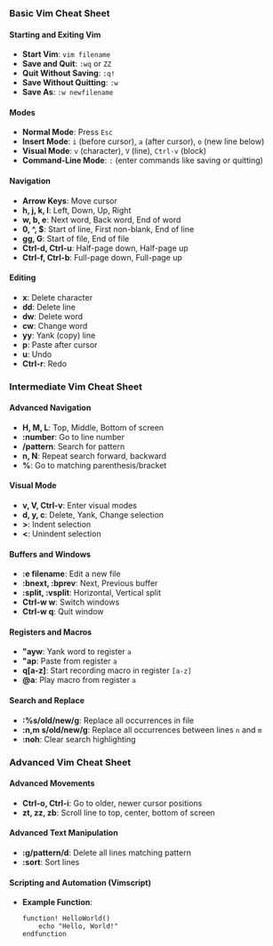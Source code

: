 ### Basic Vim Cheat Sheet

#### Starting and Exiting Vim
- **Start Vim**: `vim filename`
- **Save and Quit**: `:wq` or `ZZ`
- **Quit Without Saving**: `:q!`
- **Save Without Quitting**: `:w`
- **Save As**: `:w newfilename`

#### Modes
- **Normal Mode**: Press `Esc`
- **Insert Mode**: `i` (before cursor), `a` (after cursor), `o` (new line below)
- **Visual Mode**: `v` (character), `V` (line), `Ctrl-v` (block)
- **Command-Line Mode**: `:` (enter commands like saving or quitting)

#### Navigation
- **Arrow Keys**: Move cursor
- **h, j, k, l**: Left, Down, Up, Right
- **w, b, e**: Next word, Back word, End of word
- **0, ^, $**: Start of line, First non-blank, End of line
- **gg, G**: Start of file, End of file
- **Ctrl-d, Ctrl-u**: Half-page down, Half-page up
- **Ctrl-f, Ctrl-b**: Full-page down, Full-page up

#### Editing
- **x**: Delete character
- **dd**: Delete line
- **dw**: Delete word
- **cw**: Change word
- **yy**: Yank (copy) line
- **p**: Paste after cursor
- **u**: Undo
- **Ctrl-r**: Redo

### Intermediate Vim Cheat Sheet

#### Advanced Navigation
- **H, M, L**: Top, Middle, Bottom of screen
- **:number**: Go to line number
- **/pattern**: Search for pattern
- **n, N**: Repeat search forward, backward
- **%**: Go to matching parenthesis/bracket

#### Visual Mode
- **v, V, Ctrl-v**: Enter visual modes
- **d, y, c**: Delete, Yank, Change selection
- **>**: Indent selection
- **<**: Unindent selection

#### Buffers and Windows
- **:e filename**: Edit a new file
- **:bnext, :bprev**: Next, Previous buffer
- **:split, :vsplit**: Horizontal, Vertical split
- **Ctrl-w w**: Switch windows
- **Ctrl-w q**: Quit window

#### Registers and Macros
- **"ayw**: Yank word to register `a`
- **"ap**: Paste from register `a`
- **q[a-z]**: Start recording macro in register `[a-z]`
- **@a**: Play macro from register `a`

#### Search and Replace
- **:%s/old/new/g**: Replace all occurrences in file
- **:n,m s/old/new/g**: Replace all occurrences between lines `n` and `m`
- **:noh**: Clear search highlighting

### Advanced Vim Cheat Sheet

#### Advanced Movements
- **Ctrl-o, Ctrl-i**: Go to older, newer cursor positions
- **zt, zz, zb**: Scroll line to top, center, bottom of screen

#### Advanced Text Manipulation
- **:g/pattern/d**: Delete all lines matching pattern
- **:sort**: Sort lines

#### Scripting and Automation (Vimscript)
- **Example Function**:
  ```vim
  function! HelloWorld()
      echo "Hello, World!"
  endfunction
  ```
